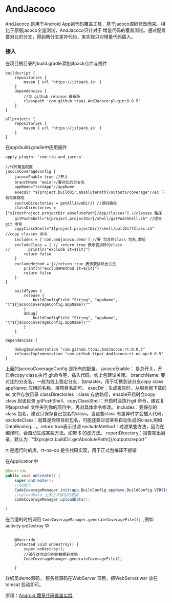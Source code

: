 # AndJacoco
AndJacoco 是用于Android App的代码覆盖工具，基于jacoco源码修改而来。相比于原版jacoco全量测试，AndJacoco只针对于
增量代码的覆盖测试。通过配置要对比的分支，得到两分支差异代码，来实现只对增量代码插入。
### 接入
在项目根目录的build.gradle添加jitpack仓库与插件
```
buildscript {
    repositories {
        maven { url 'https://jitpack.io' }
    }
    dependencies {
        //见 github release 最新版
        classpath 'com.github.ttpai.AndJacoco:plugin:0.0.5'
    }
}

allprojects {
    repositories {
        maven { url 'https://jitpack.io' }
    }
}
```

在app/build.gradle中应用插件

```
apply plugin: 'com.ttp.and_jacoco'

//代码覆盖配置
jacocoCoverageConfig {
    jacocoEnable true //开关
    branchName 'main'//要对比的分支名
    appName="testApp"//appName
    execDir "${project.buildDir.absolutePath}/outputs/coverage"//ec 下载存放路径
    sourceDirectories = getAllJavaDir() //源码路径
    classDirectories = ["${rootProject.projectDir.absolutePath}/app/classes"] //classes 路径
    gitPushShell="${project.projectDir}/shell/gitPushShell.sh" //提交git 命令
    copyClassShell="${project.projectDir}/shell/pullDiffClass.sh" //copy classes 命令
    includes = ['com.andjacoco.demo'] //要 包含的class 包名,数组
    excludeClass = { // return true 表示要排除的class
//        println("exclude it=${it}")
        return false
    }
    excludeMethod = {//return true 表示要排除此方法
        println("excludeMethod it=${it}")
        return false
    }
}

    buildTypes {
        release {
            buildConfigField "String", "appName", "\"${jacocoCoverageConfig.appName}\""
        }
        debug{
            buildConfigField "String", "appName", "\"${jacocoCoverageConfig.appName}\""
        }
    }

dependencies {

    debugImplementation "com.github.ttpai.AndJacoco:rt:0.0.5"
    releaseImplementation "com.github.ttpai.AndJacoco:rt-no-op:0.0.5"
}

```
上面的jacocoCoverageConfig 是所有的配置。
jacocoEnable： 是总开关，开启会copy class,执行 git命令等，插入代码。线上包建议关闭。
branchName: 要对比的分支名，一般为线上稳定分支，如master，用于切换到该分支copy class
appName: 应用的名称，填项目名即可。
execDir：生成报告时，从服务器下载的ec 文件存放目录
classDirectories：class 存放路径，enable开启时会copy class 到该目录
gitPushShell、copyClassShell：开启时会执行git 命令，建议复制app/shell 文件夹到你的项目中，再对具体命令修改。
includes：要保存的class 包名，建议只保存自己包名的class。当这些class 有差异时才会插入代码。
excludeClass：就算是你项目的包名，可能还要过滤某些自动生成的class,例如 DataBinding....。return true表示过滤
excludeMethod：过滤某些方法，因为在编译时，会自动生成某些方法。如带 $ 的虚方法。
reportDirectory：报告输出目录，默认为 ``"${project.buildDir.getAbsolutePath()}/outputs/report"`

rt 是运行时的库，rt-no-op 是空代码实现，用于正式包编译不报错

在Application中
```java
@Override
public void onCreate() {
    super.onCreate();
    //初始化
    CodeCoverageManager.init(app,BuildConfig.appName,BuildConfig.VERSION_CODE,"http://10.10.17.105:8080");
    //uploadData 上传上次保存的数据
    CodeCoverageManager.uploadData();

}

```
在合适的时机调用 `CodeCoverageManager.generateCoverageFile(); `,例如activity.onDestroy 中

```

    @Override
    protected void onDestroy() {
        super.onDestroy();
        //保存这次运行时的数据到本地
        CodeCoverageManager.generateCoverageFile();

    }
```
详细见demo源码。
服务器源码在WebServer 项目，把WebServer.war 放在tomcat 启动即可。


原理：[Android 增量代码覆盖实践](https://blog.csdn.net/u010521645/article/details/112780673)